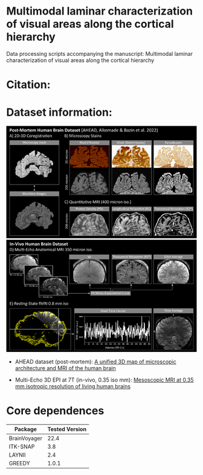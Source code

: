 # Multimodal laminar characterization of visual areas along the cortical hierarchy
Data processing scripts accompanying the manuscript: Multimodal laminar characterization of visual areas along the cortical hierarchy
# Citation:


# Dataset information: 
![fig-intro](https://github.com/27-apizzuti/multimodal_layers/blob/main/diagrams/Fig1.png)

- AHEAD dataset (post-mortem): [A unified 3D map of microscopic architecture and MRI of the human brain](https://www.science.org/doi/10.1126/sciadv.abj7892)

- Multi-Echo 3D EPI at 7T (in-vivo, 0.35 iso mm): [Mesoscopic MRI at 0.35 mm isotropic resolution of living human brains](https://zenodo.org/records/14145585?token=eyJhbGciOiJIUzUxMiJ9.eyJpZCI6Ijg0NWI0NjY2LWVmNmEtNGZjMy1iYjJlLTllMmY5NTQ5NjRkOCIsImRhdGEiOnt9LCJyYW5kb20iOiIyZjdkOWE2ZjY1ZWY2YTFjYjBjZTE4NDQ5MTJjMzRiMiJ9.wgWISgt9kf0n2uLhMhpO4nX_EUhJb_3xmSGdLJ02xFOvUf3U06INqSCu4hN8PWSi4rfxMLtKeT-QG-opKpSb1w)

# Core dependences

| Package | Tested Version |                                            
| ------------- | ------------- |                 
| BrainVoyager  | 22.4  |                         
| ITK-SNAP  | 3.8 |
| LAYNII  | 2.4 | 2.6 | 2.7.0 |
| GREEDY  | 1.0.1 |


